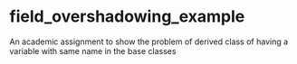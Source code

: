 # field_overshadowing_example
An academic assignment to show the problem of derived class of having a variable with same name in the base classes 

